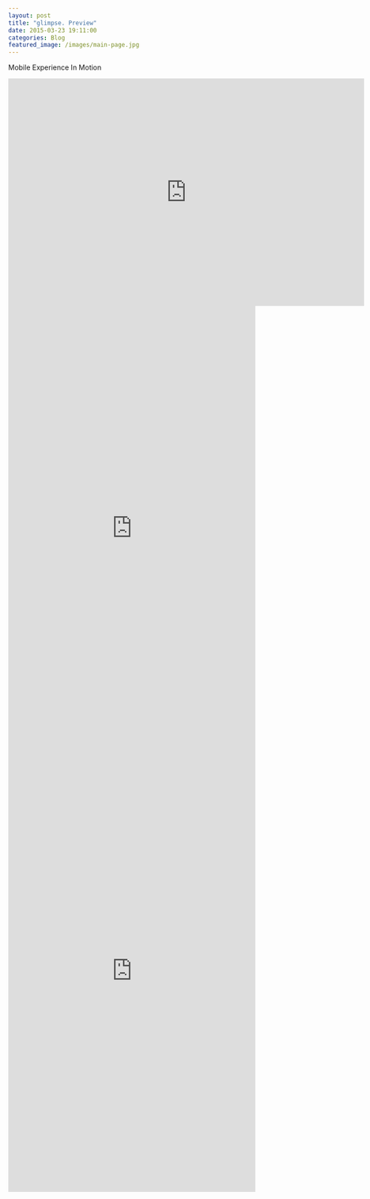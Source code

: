 ```yaml
---
layout: post
title: "glimpse. Preview"
date: 2015-03-23 19:11:00
categories: Blog
featured_image: /images/main-page.jpg
---
```


Mobile Experience In Motion

<iframe src="https://player.vimeo.com/video/123055322" width="720" height="460" frameborder="0" webkitallowfullscreen mozallowfullscreen allowfullscreen></iframe>

<iframe src="https://player.vimeo.com/video/123027981" width="500" height="897" frameborder="0" webkitallowfullscreen mozallowfullscreen allowfullscreen></iframe>

<iframe src="https://player.vimeo.com/video/123027980" width="500" height="894" frameborder="0" webkitallowfullscreen mozallowfullscreen allowfullscreen></iframe>
